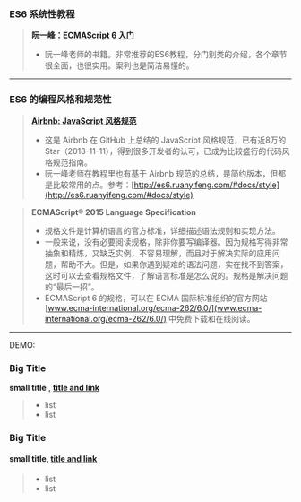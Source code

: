 ### ES6 系统性教程

> [**阮一峰：ECMAScript 6 入门**](http://es6.ruanyifeng.com/)
>
> - 阮一峰老师的书籍。非常推荐的ES6教程，分门别类的介绍，各个章节很全面，也很实用。案列也是简洁易懂的。




------

### ES6 的编程风格和规范性

> [**Airbnb: JavaScript 风格规范**](https://github.com/airbnb/javascript)
>
> - 这是 Airbnb 在 GitHub 上总结的 JavaScript 风格规范，已有近8万的 Star（2018-11-11），得到很多开发者的认可，已成为比较盛行的代码风格规范指南。
> - 阮一峰老师在教程里也有基于 Airbnb 规范的总结，是简约版本，但都是比较常用的点。参考：[http://es6.ruanyifeng.com/#docs/style](http://es6.ruanyifeng.com/#docs/style)


> **ECMAScript® 2015 Language Specification**
> - 规格文件是计算机语言的官方标准，详细描述语法规则和实现方法。
> - 一般来说，没有必要阅读规格，除非你要写编译器。因为规格写得非常抽象和精炼，又缺乏实例，不容易理解，而且对于解决实际的应用问题，帮助不大。但是，如果你遇到疑难的语法问题，实在找不到答案，这时可以去查看规格文件，了解语言标准是怎么说的。规格是解决问题的“最后一招”。
> - ECMAScript 6 的规格，可以在 ECMA 国际标准组织的官方网站[www.ecma-international.org/ecma-262/6.0/](www.ecma-international.org/ecma-262/6.0/) 中免费下载和在线阅读。





------

DEMO:
### Big Title
**small title** , [**title and link**]()
> - list
> - list

### Big Title
#### small title, [**title and link**]()
> - list
> - list